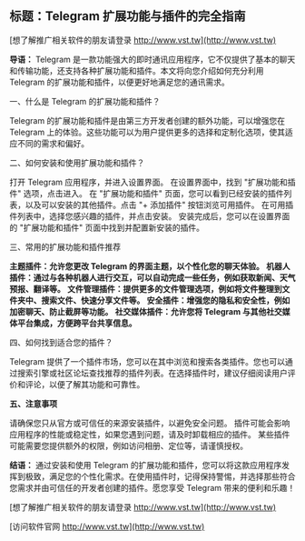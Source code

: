 ## **标题：Telegram 扩展功能与插件的完全指南**

[想了解推广相关软件的朋友请登录 http://www.vst.tw](http://www.vst.tw)

**导语：**
Telegram 是一款功能强大的即时通讯应用程序，它不仅提供了基本的聊天和传输功能，还支持各种扩展功能和插件。本文将向您介绍如何充分利用 Telegram 的扩展功能和插件，以便更好地满足您的通讯需求。

一、什么是 Telegram 的扩展功能和插件？

Telegram 的扩展功能和插件是由第三方开发者创建的额外功能，可以增强您在 Telegram 上的体验。这些功能可以为用户提供更多的选择和定制化选项，使其适应不同的需求和偏好。

二、如何安装和使用扩展功能和插件？

打开 Telegram 应用程序，并进入设置界面。
在设置界面中，找到 "扩展功能和插件" 选项，点击进入。
在 "扩展功能和插件" 页面，您可以看到已经安装的插件列表，以及可以安装的其他插件。点击 "+ 添加插件" 按钮浏览可用插件。
在可用插件列表中，选择您感兴趣的插件，并点击安装。
安装完成后，您可以在设置界面的 "扩展功能和插件" 页面中找到并配置新安装的插件。

三、常用的扩展功能和插件推荐

**主题插件：允许您更改 Telegram 的界面主题，以个性化您的聊天体验。**
**机器人插件：通过与各种机器人进行交互，可以自动完成一些任务，例如获取新闻、天气预报、翻译等。**
**文件管理插件：提供更多的文件管理选项，例如将文件整理到文件夹中、搜索文件、快速分享文件等。**
**安全插件：增强您的隐私和安全性，例如加密聊天、防止截屏等功能。**
**社交媒体插件：允许您将 Telegram 与其他社交媒体平台集成，方便跨平台共享信息。**

四、如何找到适合您的插件？

Telegram 提供了一个插件市场，您可以在其中浏览和搜索各类插件。您也可以通过搜索引擎或社区论坛查找推荐的插件列表。在选择插件时，建议仔细阅读用户评价和评论，以便了解其功能和可靠性。

**五、注意事项**

请确保您只从官方或可信任的来源安装插件，以避免安全问题。
插件可能会影响应用程序的性能或稳定性，如果您遇到问题，请及时卸载相应的插件。
某些插件可能需要您提供额外的权限，例如访问相册、定位等，请谨慎授权。

**结语：**
通过安装和使用 Telegram 的扩展功能和插件，您可以将这款应用程序发挥到极致，满足您的个性化需求。在使用插件时，记得保持警惕，并选择那些符合您需求并由可信任的开发者创建的插件。愿您享受 Telegram 带来的便利和乐趣！

[想了解推广相关软件的朋友请登录 http://www.vst.tw](http://www.vst.tw)


[访问软件官网 http://www.vst.tw](http://www.vst.tw)
